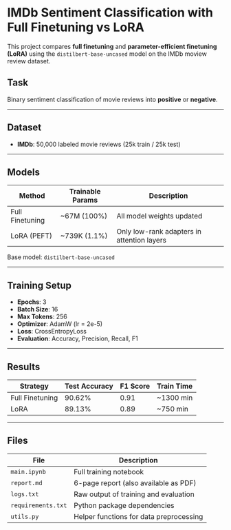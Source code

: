 # IMDb Sentiment Classification with Full Finetuning vs LoRA

This project compares **full finetuning** and **parameter-efficient finetuning (LoRA)** using the `distilbert-base-uncased` model on the IMDb moview review dataset.

## Task
Binary sentiment classification of movie reviews into **positive** or **negative**.

---

## Dataset

- **IMDb**: 50,000 labeled movie reviews (25k train / 25k test)

---

## Models

| Method            | Trainable Params | Description                                      |
|-------------------|------------------|--------------------------------------------------|
| Full Finetuning   | ~67M (100%)      | All model weights updated                       |
| LoRA (PEFT)       | ~739K (1.1%)     | Only low-rank adapters in attention layers      |

Base model: `distilbert-base-uncased`

---

## Training Setup

- **Epochs**: 3  
- **Batch Size**: 16  
- **Max Tokens**: 256  
- **Optimizer**: AdamW (lr = 2e-5)  
- **Loss**: CrossEntropyLoss  
- **Evaluation**: Accuracy, Precision, Recall, F1  

---

## Results

| Strategy         | Test Accuracy | F1 Score | Train Time |
|------------------|---------------|----------|------------|
| Full Finetuning  | 90.62%        | 0.91     | ~1300 min  |
| LoRA             | 89.13%        | 0.89     | ~750 min   |

---

## Files

| File              | Description                              |
|-------------------|------------------------------------------|
| `main.ipynb`      | Full training notebook                    |
| `report.md`       | 6-page report (also available as PDF)     |
| `logs.txt`        | Raw output of training and evaluation     |
| `requirements.txt`| Python package dependencies               |
| `utils.py`        | Helper functions for data preprocessing   |

